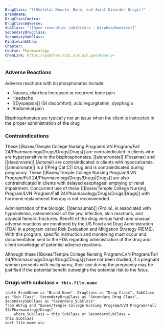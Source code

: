 ```yaml
---
DrugClass: "[[Skeletal Muscle, Bone, and Joint Disorder Drugs]]"
BrandName: 
DrugClassContra: 
DrugClassAdverse: 
SubClass: "[[Bone resorption inhibitors - bisphosphonates]]"
SecondaryDrugClass: 
SecondarySubClass: 
KindleLinkChap: 
Chapter: 
Course: Pharmacology
ChemLink: https://pubchem.ncbi.nlm.nih.gov/#query=
---
```

### Adverse Reactions 
Adverse reactions with bisphosphonates include: 
- Nausea, diarrhea Increased or recurrent bone pain 
- Headache 
- [[Dyspepsia]] (GI discomfort), acid regurgitation, dysphagia 
- Abdominal pain 

Bisphosphonates are typically not an issue when the client is instructed in the proper administration of the drug

### Contraindications
These [[Boxes/Temple College Nursing Program/LVN Program/Fall 24/Pharmacology/Drugs/Drugs|Drugs]] are contraindicated in clients who are hypersensitive to the bisphosphonates. [[alendronate]] (Fosamax) and [[risedronate]] (Actonel) are contraindicated in clients with hypocalcemia. [[alendronate]] is a [[Preg Cat C]] drug and is contraindicated during pregnancy. These [[Boxes/Temple College Nursing Program/LVN Program/Fall 24/Pharmacology/Drugs/Drugs|Drugs]] are also contraindicated in clients with delayed esophageal emptying or renal impairment. Concurrent use of these [[Boxes/Temple College Nursing Program/LVN Program/Fall 24/Pharmacology/Drugs/Drugs|Drugs]] with hormone replacement therapy is not recommended. 

Administration of the biologic, [[denosumab]] (Prolia), is associated with hypokalemia, osteonecrosis of the jaw, infection, skin reactions, and atypical femoral fractures. Benefit of the drug versus harsh and unusual adverse reactions are monitored by the US Food and Drug Administration (FDA) in a program called Risk Evaluation and Mitigation Strategy (REMS). With this program, specific instruction and monitoring must occur and documentation sent to the FDA regarding administration of the drug and client knowledge of potential adverse reactions. 

Although these [[Boxes/Temple College Nursing Program/LVN Program/Fall 24/Pharmacology/Drugs/Drugs|Drugs]] have not been studied, if a pregnant woman presents with malignancy, their use during the pregnancy may be justified if the potential benefit outweighs the potential risk to the fetus.

### Drugs with subclass `= this.file.name`
```dataview
table BrandName as "Brand Name", DrugClass as "Drug Class", SubClass as "Sub Class", SecondaryDrugClass as "Secondary Drug Class", SecondarySubClass as "Secondary SubClass"
from #Drug and "Boxes/Temple College Nursing Program/LVN Program/Fall 24/Pharmacology/Drugs" 
	where SubClass = this.SubClass or SecondarySubClass = this.SubClass
sort file.name asc
```
